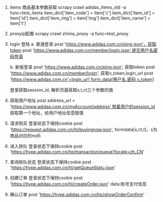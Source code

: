 1. items 商品基本参数获取
      scrapy crawl adidas_items_old -a func=test_items
      item_dict['item_code'] = item['c']
      item_dict['item_id'] = item['id']
      item_dict['item_img'] = item['img']
      item_dict['item_name'] = item['t']
 
 
2. proxyip配置
      scrapy crawl zhima_proxy -a func=test_proxy


3. login 登陆
     a. 普通登录
      post 'https://www.adidas.com.cn/ping.json'，获取token
      post 'https://www.adidas.com.cn/member/login.json',提交用户名密码登录
      
     b. 新版登录
      post 'https://www.adidas.com.cn/ping.json', 获取token
      post 'https://www.adidas.com.cn/member/login', 获取v_token,login_url
      post 'https://www.adidas.com.cn'+login_url',form_data[用户名,密码,v_token]
      
    登录获取session_id, 解析页面获取s,t,ct三个参数的值
      

4. 获取用户地址
     post  address_url = 'https://www.adidas.com.cn/myAccount/address',带着用户的session_id
获取第一个地址，给用户地址信息赋值

5. 请求购买
    登录状态下保持cookie
    post 'https://request.adidas.com.cn/hl/buyingnow.json', formdata[s,ct,t]，s为商品对应的md5
    
6. 进入排队 
   登录状态下保持cookie
   post  'https://hype.adidas.com.cn/hp/transaction/queue?locale=zh_CN'

7. 查询排队状态
   登录状态下保持cookie
   post  'https://hype.adidas.com.cn/hl/getQueueStatu.json'

8. 创建订单
   登录状态下保持cookie
   post  'https://hype.adidas.com.cn/hl/createOrder.json'
   data:账号支付信息
   
9. 确认订单
   post 'https://hype.adidas.com.cn/hp/showOrderConfirm'
   


   
   
   

    
   


      

    
 
 